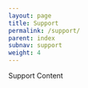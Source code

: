 ```yaml
---
layout: page
title: Support
permalink: /support/
parent: index
subnav: support
weight: 4
---
```



<section class="p-b-md">
	<p class="lead">Support Content </p>
</section>

